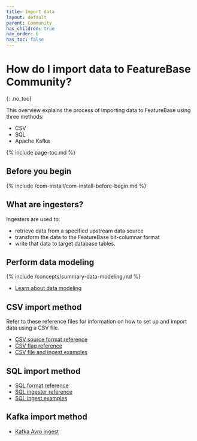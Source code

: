 ```yaml
---
title: Import data
layout: default
parent: Community
has_children: true
nav_order: 6
has_toc: false
---
```


# How do I import data to FeatureBase Community?
{: .no_toc}

This overview explains the process of importing data to FeatureBase using three methods:
* CSV
* SQL
* Apache Kafka

{% include page-toc.md %}

## Before you begin

{% include /com-install/com-install-before-begin.md %}

## What are ingesters?

Ingesters are used to:
* retrieve data from a specified upstream data source
* transform the data to the FeatureBase bit-columnar format
* write that data to target database tables.

## Perform data modeling

{% include /concepts/summary-data-modeling.md %}

* [Learn about data modeling](/docs/concepts/overview-data-modeling/)

## CSV import method

Refer to these reference files for information on how to set up and import data using a CSV file.

* [CSV source format reference](/docs/community/com-ingest/com-ingest-source-csv)
* [CSV flag reference](/docs/community/com-ingest/com-ingest-flags-csv)
* [CSV file and ingest examples](/docs/community/com-ingest/com-ingest-example-csv)

## SQL import method

* [SQL format reference](/docs/community/com-ingest/com-ingest-source-sql)
* [SQL ingester reference](/docs/community/com-ingest/com-ingest-flags-sql)
* [SQL ingest examples](/docs/community/com-ingest/com-ingest-example-sql)

## Kafka import method

* [Kafka Avro ingest](/docs/community/com-ingest/com-ingest-source-kafka-avro)
